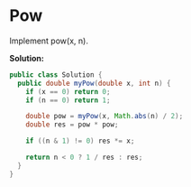 # Pow

Implement pow(x, n).

**Solution:**
```java
public class Solution {
  public double myPow(double x, int n) {
    if (x == 0) return 0;
    if (n == 0) return 1;

    double pow = myPow(x, Math.abs(n) / 2);
    double res = pow * pow;

    if ((n & 1) != 0) res *= x;

    return n < 0 ? 1 / res : res;
  }
}
```